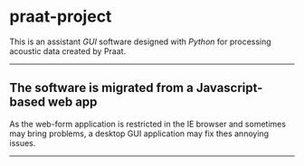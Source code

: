 # praat-project
This is an assistant *GUI* software designed with _Python_ for processing acoustic data created by Praat.
******************************************************************************************************
The software is migrated from a Javascript-based web app
------------------------------------------------------------------------------------------------------
As the web-form application is restricted in the IE browser and sometimes may bring problems, a desktop GUI application may fix thes annoying issues.  
______________________________________________________________________________________________________
